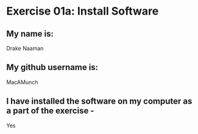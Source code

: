 #
# Exercise 01a: Install Software

## My name is:
Drake Naaman

## My github username is:
MacAMunch

## I have installed the software on my computer as a part of the exercise -
Yes

